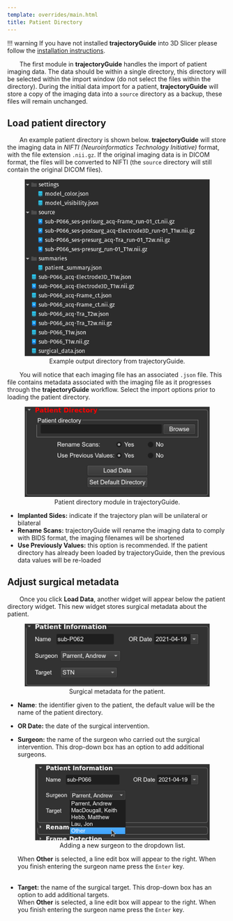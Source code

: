 ```yaml
---
template: overrides/main.html
title: Patient Directory
---
```


!!! warning
    If you have not installed **trajectoryGuide** into 3D Slicer please follow the <a href="../installation.html" target="_blank">installation instructions</a>.

&emsp;&emsp;The first module in **trajectoryGuide** handles the import of patient imaging data. The data should be within a single directory, this directory will be selected within the import window (do not select the files within the directory). During the initial data import for a patient, **trajectoryGuide** will store a copy of the imaging data into a `source` directory as a backup, these files will remain unchanged.

## Load patient directory

&emsp;&emsp;An example patient directory is shown below. **trajectoryGuide** will store the imaging data in *NIFTI (Neuroinformatics Technology Initiative)* format, with the file extension `.nii.gz`. If the original imaging data is in DICOM format, the files will be converted to NIFTI (the `source` directory will still contain the original DICOM files).

<center>
    <figure>
        <img src="img/patient_directory_import.png" alt="patient_directory_import"/>
        <figcaption>Example output directory from trajectoryGuide.</figcaption>
    </figure>
</center>

&emsp;&emsp;You will notice that each imaging file has an associated `.json` file. This file contains metadata associated with the imaging file as it progresses through the **trajectoryGuide** workflow. Select the import options prior to loading the patient directory.

<center>
    <figure>
        <img src="img/patient_directory_wig.png" alt="patient_directory_wig"/>
        <figcaption>Patient directory module in trajectoryGuide.</figcaption>
    </figure>
</center>

* **Implanted Sides:** indicate if the trajectory plan will be unilateral or bilateral
* **Rename Scans:** trajectoryGuide will rename the imaging data to comply with BIDS format, the imaging filenames will be shortened
* **Use Previously Values:** this option is recommended. If the patient directory has already been loaded by trajectoryGuide, then the previous data values will be re-loaded


## Adjust surgical metadata

&emsp;&emsp;Once you click **Load Data**, another widget will appear below the patient directory widget. This new widget stores surgical metadata about the patient.

<center>
    <figure>
        <img src="img/surgery_metadata.png" alt="surgery_metadata"/>
        <figcaption>Surgical metadata for the patient.</figcaption>
    </figure>
</center>

* **Name**: the identifier given to the patient, the default value will be the name of the patient directory.
* **OR Date:** the date of the surgical intervention.
* **Surgeon:** the name of the surgeon who carried out the surgical intervention. This drop-down box has an option to add additional surgeons.
    
    <center>
        <figure>
            <img src="img/surgeon_other.png" alt="surgeon_other"/>
            <figcaption>Adding a new surgeon to the dropdown list.</figcaption>
        </figure>
    </center>

    When **Other** is selected, a line edit box will appear to the right. When you finish entering the surgeon name press the `Enter` key.<br><br>

* **Target:** the name of the surgical target. This drop-down box has an option to add additional targets.<br>
    When **Other** is selected, a line edit box will appear to the right. When you finish entering the surgeon name press the `Enter` key.

<br>
<br>
<br>